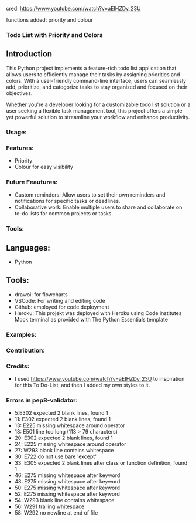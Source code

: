 cred: https://www.youtube.com/watch?v=aEIHZDv_23U

functions added: priority and colour


### Todo List with Priority and Colors
## Introduction
This Python project implements a feature-rich todo list application that allows users to efficiently manage their tasks by assigning priorities and colors. With a user-friendly command-line interface, users can seamlessly add, prioritize, and categorize tasks to stay organized and focused on their objectives.

Whether you're a developer looking for a customizable todo list solution or a user seeking a flexible task management tool, this project offers a simple yet powerful solution to streamline your workflow and enhance productivity.
 
### Usage: 
### Features: 
* Priority 
* Colour for easy visibility

### Future Feautures:
* Custom reminders: Allow users to set their own reminders and notifications for specific tasks or deadlines.
* Collaborative work: Enable multiple users to share and collaborate on to-do lists for common projects or tasks.

### Tools:
##  Languages:
* Python

## Tools:
* drawoi: for flowcharts
* VSCode: For writing and editing code
* Github: employed for code deployment
* Heroku: This projekt was deployed with Heroku using Code institutes Mock terminal as provided with The Python Essentials template
### Examples: 
### Contribution: 
### Credits:
* I used https://www.youtube.com/watch?v=aEIHZDv_23U to inspiration for this To Do-List, and then I added my own styles to it.

### Errors in pep8-validator:
* 5:E302 expected 2 blank lines, found 1
* 11: E302 expected 2 blank lines, found 1
* 13: E225 missing whitespace around operator
* 18: E501 line too long (113 > 79 characters)
* 20: E302 expected 2 blank lines, found 1
* 24: E225 missing whitespace around operator
* 27: W293 blank line contains whitespace
* 30: E722 do not use bare 'except'
* 33: E305 expected 2 blank lines after class or function definition, found 1
* 46: E275 missing whitespace after keyword
* 48: E275 missing whitespace after keyword
* 50: E275 missing whitespace after keyword
* 52: E275 missing whitespace after keyword
* 54: W293 blank line contains whitespace
* 56: W291 trailing whitespace
* 58: W292 no newline at end of file